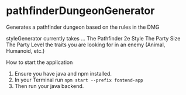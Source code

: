 # pathfinderDungeonGenerator
Generates a pathfinder dungeon based on the rules in the DMG

styleGenerator currently takes ...
The Pathfinder 2e Style
The Party Size
The Party Level
the traits you are looking for in an enemy (Animal, Humanoid, etc.)


How to start the application
1. Ensure you have java and npm installed.
2. In your Terminal run `npm start --prefix fontend-app`
3. Then run your java backend.
